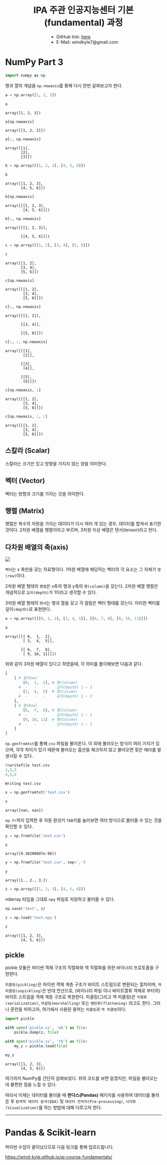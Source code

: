 
<center><h1>IPA 주관 인공지능센터 기본(fundamental) 과정</h1></center>
<ul style='display: table; margin-left: auto; margin-right: auto;'>
    <li>GitHub link: <a href='https://github.com/Wind-Kyle/python-fundamentals'>here</a></li>
    <li>E-Mail: windkyle7@gmail.com</li>
</ul>

# NumPy Part 3


```python
import numpy as np
```

행과 열의 개념을 `np.newaxis`를 통해 다시 한번 살펴보고자 한다.


```python
a = np.array([1, 2, 3])
```


```python
a
```




    array([1, 2, 3])




```python
a[np.newaxis]
```




    array([[1, 2, 3]])




```python
a[:, np.newaxis]
```




    array([[1],
           [2],
           [3]])




```python
b = np.array([[1, 2, 3], [4, 5, 6]])
```


```python
b
```




    array([[1, 2, 3],
           [4, 5, 6]])




```python
b[np.newaxis]
```




    array([[[1, 2, 3],
            [4, 5, 6]]])




```python
b[:, np.newaxis]
```




    array([[[1, 2, 3]],
    
           [[4, 5, 6]]])




```python
c = np.array([[1, 2], [3, 4], [5, 6]])
```


```python
c
```




    array([[1, 2],
           [3, 4],
           [5, 6]])




```python
c[np.newaxis]
```




    array([[[1, 2],
            [3, 4],
            [5, 6]]])




```python
c[:, np.newaxis]
```




    array([[[1, 2]],
    
           [[3, 4]],
    
           [[5, 6]]])




```python
c[:, :, np.newaxis]
```




    array([[[1],
            [2]],
    
           [[3],
            [4]],
    
           [[5],
            [6]]])




```python
c[np.newaxis, :]
```




    array([[[1, 2],
            [3, 4],
            [5, 6]]])




```python
c[np.newaxis, :, :]
```




    array([[[1, 2],
            [3, 4],
            [5, 6]]])



## 스칼라 (Scalar)
스칼라는 크기만 있고 방향을 가지지 않는 양을 의미한다.

## 벡터 (Vector)
벡터는 방향과 크기를 가지는 것을 의미한다.

## 행렬 (Matrix)
행렬은 복수의 차원을 가지는 데이터가 다시 여러 개 있는 경우, 데이터를 합쳐서 표기한 것이다. 2차원 배열을 행렬이라고 부르며, 3차원 이상 배열은 텐서(tensor)라고 한다.

## 다차원 배열의 축(axis)

<img src='https://taewanmerepo.github.io/2017/09/numpy_axis/axis.jpg' />

`벡터`는 x 축만을 갖는 자료형이다. 1차원 배열에 해당하는 벡터의 각 요소는 그 자체가 `열(row)`이다.

2차원 배열 형태의 `행렬`은 x축의 행과 y축의 `행(column)`을 갖는다. 2차원 배열 행렬은 개념적으로 `깊이(depth)`가 1이라고 생각할 수 있다.

3차원 배열 형태의 `텐서`는 행과 열을 갖고 각 컬럼은 벡터 형태를 갖는다. 이러한 벡터를 깊이`(depth)`로 표현한다.


```python
a = np.array([[[0, 1, 2], [3, 4, 5]], [[6, 7, 8], [9, 10, 11]]])
```


```python
a
```




    array([[[ 0,  1,  2],
            [ 3,  4,  5]],
    
           [[ 6,  7,  8],
            [ 9, 10, 11]]])



위와 같이 3차원 배열이 있다고 하였을때, 각 의미를 풀이해보면 다음과 같다.

```python
[
    [ # 열(Row)
        [0,  1,  2], # 행(Column)
      #  -   -   -     깊이(Depth) 1 ~ 3
        [3,  4,  5]  # 행(Column)
      #  -   -   -     깊이(Depth) 1 ~ 3
    ],
    [ # 열(Row)
        [6,  7,  8], # 행(Column)
      #  -   -   -     깊이(Depth) 1 ~ 3
        [9, 10, 11]  # 행(Column)
      #  -   -   -     깊이(Depth) 1 ~ 3
    ]
]
```

`np.genfromtxt`를 통해 `csv` 파일을 불러온다. 이 외에 불러오는 방식이 여러 가지가 있으며, 각각 차이가 있기 때문에 불러오는 옵션을 체크하지 않고 불러오면 잦은 에러를 발생시킬 수 있다.


```python
%%writefile test.csv
1,2,3
4,5,6
```

    Writing test.csv



```python
x = np.genfromtxt('test.csv')
```


```python
x
```




    array([nan, nan])



`np.fr`까지 입력한 후 자동 완성키 `TAB`키를 눌러보면 여러 방식으로 불러올 수 있는 것을 확인할 수 있다.


```python
y = np.fromfile('test.csv')
```


```python
y
```




    array([9.38200607e-96])




```python
y = np.fromfile('test.csv', sep=',')
```


```python
y
```




    array([1., 2., 3.])




```python
z = np.array([[1, 2, 3], [4, 5, 6]])
```

ndarray 타입을 그대로 `npy` 파일로 저장하고 불러올 수 있다.


```python
np.save('test', z)
```


```python
z = np.load('test.npy')
```


```python
z
```




    array([[1, 2, 3],
           [4, 5, 6]])



## pickle

pickle 모듈은 파이썬 객체 구조의 직렬화와 역 직렬화를 위한 바이너리 프로토콜을 구현한다.

`피클링(pickling)`은 파이썬 객체 계층 구조가 바이트 스트림으로 변환되는 절차이며, `역 피클링(unpickling)`은 반대 연산으로, (바이너리 파일 이나 바이트열류 객체로 부터의) 바이트 스트림을 객체 계층 구조로 복원한다. 피클링(그리고 역 피클링)은 `직렬화(serialization)`, `마샬링(marshalling)` 또는 `평탄화(flattening)` 라고도 한다. 그러나 혼란을 피하고자, 여기에서 사용된 용어는 `피클링`과 `역 피클링`이다.


```python
import pickle
```


```python
with open('pickle.ss', 'wb') as file:
    pickle.dump(z, file)
```


```python
with open('pickle.ss', 'rb') as file:
    my_z = pickle.load(file)
```


```python
my_z
```




    array([[1, 2, 3],
           [4, 5, 6]])



여기까지 NumPy를 간단히 살펴보았다. 위의 코드를 보면 알겠지만, 파일을 불러오는 데 불편한 점을 느낄 수 있다. 

따라서 이제는 데이터를 불러올 때 <b>판다스(Pandas)</b> 패키지를 사용하여 데이터를 불러온 후 `탐색적 데이터 분석(EDA)` 및 `데이터 전처리(Pre-processing)`, `시각화(Visualization)`를 하는 방법에 대해 다루고자 한다.

---

# Pandas & Scikit-learn

파이썬 수업이 끝이났으므로 다음 링크를 통해 업로드됩니다.

https://wind-kyle.github.io/ai-course-fundamentals/
